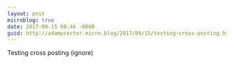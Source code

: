 ```yaml
---
layout: post
microblog: true
date: 2017-09-15 08:44 -0000
guid: http://adamprocter.micro.blog/2017/09/15/testing-cross-posting.html
---
```

Testing cross posting (ignore)
